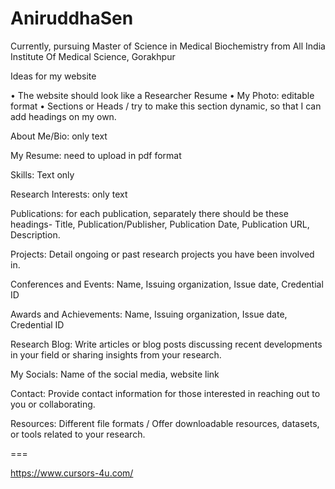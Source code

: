# AniruddhaSen
Currently, pursuing Master of Science in Medical Biochemistry from All India Institute Of Medical Science, Gorakhpur



Ideas for my website

•	The website should look like a Researcher Resume
•	My Photo: editable format
•	Sections or Heads / try to make this section dynamic, so that I can add headings on my own.


About Me/Bio: only text

My Resume: need to upload in pdf format

Skills: Text only

Research Interests: only text 

Publications: for each publication, separately there should be these headings- Title, Publication/Publisher, Publication Date, Publication URL, Description.

Projects: Detail ongoing or past research projects you have been involved in.

Conferences and Events: Name, Issuing organization, Issue date, Credential ID

Awards and Achievements: Name, Issuing organization, Issue date, Credential ID

Research Blog: Write articles or blog posts discussing recent developments in your field or sharing insights from your research.

My Socials: Name of the social media, website link

Contact: Provide contact information for those interested in reaching out to you or collaborating.

Resources: Different file formats / Offer downloadable resources, datasets, or tools related to your research.


===

https://www.cursors-4u.com/